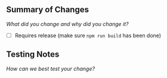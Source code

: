 ## Summary of Changes
*What did you change and why did you change it?*

- [ ] Requires release (make sure `npm run build` has been done)

## Testing Notes
*How can we best test your change?*
